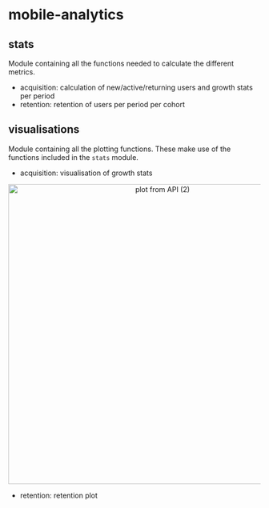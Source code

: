 # mobile-analytics
 
## stats
Module containing all the functions needed to calculate the different metrics.
* acquisition: calculation of new/active/returning users and growth stats per period
* retention: retention of users per period per cohort

## visualisations
Module containing all the plotting functions. These make use of the functions included in the `stats` module.
* acquisition: visualisation of growth stats
<div>
    <a href="https://plot.ly/~atsangarides/18/?share_key=XYAaXEU09tSmqvLSSWloAR" target="_blank" title="plot from API (2)" style="display: block; text-align: center;"><img src="https://plot.ly/~atsangarides/18.png?share_key=XYAaXEU09tSmqvLSSWloAR" alt="plot from API (2)" style="max-width: 100%;width: 600px;"  width="600" onerror="this.onerror=null;this.src='https://plot.ly/404.png';" /></a>
    <script data-plotly="atsangarides:18" sharekey-plotly="XYAaXEU09tSmqvLSSWloAR" src="https://plot.ly/embed.js" async></script>
</div>

* retention: retention plot
